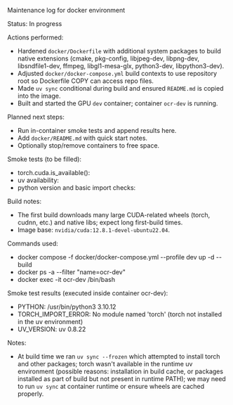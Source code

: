 Maintenance log for docker environment

Status: In progress

Actions performed:

- Hardened `docker/Dockerfile` with additional system packages to build native extensions (cmake, pkg-config, libjpeg-dev, libpng-dev, libsndfile1-dev, ffmpeg, libgl1-mesa-glx, python3-dev, libpython3-dev).
- Adjusted `docker/docker-compose.yml` build contexts to use repository root so Dockerfile COPY can access repo files.
- Made `uv sync` conditional during build and ensured `README.md` is copied into the image.
- Built and started the GPU `dev` container; container `ocr-dev` is running.

Planned next steps:
- Run in-container smoke tests and append results here.
- Add `docker/README.md` with quick start notes.
- Optionally stop/remove containers to free space.

Smoke tests (to be filled):

- torch.cuda.is_available():
- uv availability:
- python version and basic import checks:

Build notes:
- The first build downloads many large CUDA-related wheels (torch, cudnn, etc.) and native libs; expect long first-build times.
- Image base: `nvidia/cuda:12.8.1-devel-ubuntu22.04`.

Commands used:
- docker compose -f docker/docker-compose.yml --profile dev up -d --build
- docker ps -a --filter "name=ocr-dev"
- docker exec -it ocr-dev /bin/bash

Smoke test results (executed inside container ocr-dev):

- PYTHON: /usr/bin/python3 3.10.12
- TORCH_IMPORT_ERROR: No module named 'torch' (torch not installed in the uv environment)
- UV_VERSION: uv 0.8.22

Notes:
- At build time we ran `uv sync --frozen` which attempted to install torch and other packages; torch wasn't available in the runtime uv environment (possible reasons: installation in build cache, or packages installed as part of build but not present in runtime PATH); we may need to run `uv sync` at container runtime or ensure wheels are cached properly.
